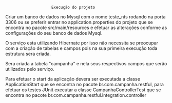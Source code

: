                         Execução do projeto

Criar um banco de dados no Mysql com o nome teste_nts rodando na porta 3306 ou se preferir entrar no application.properties do projeto
que se encontra no pacote src/main/resources e efetuar as alterações conforme as configurações do seu banco de dados Mysql.

O serviço esta utilizando  Hibernate por isso não necessita se preocupar com a criação de tabelas e campos pois na sua primeira 
execução toda estrutura sera criada.

Sera criada a tabela "campanha" e nela seus respectivos campos que serão  utilizados pelo serviço.

Para efetuar o start da aplicação devera ser executada a classe ApplicationStart que se encontra no pacote br.com.campanha.restful, para efetuar os testes
JUnit  executar a classe CampanhaControllerTest que se encontra no pacote br.com.campanha.restful.integration.controller
